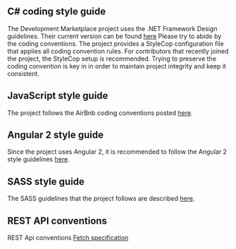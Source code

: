 ## C# coding style guide
The Development Marketplace project uses the .NET Framework Design guidelines.
Their current version can be found [here](https://msdn.microsoft.com/en-us/library/ms229042.aspx)
Please try to abide by the coding conventions. The project provides a StyleCop configuration file that applies all coding convention rules.
For contributors that recently joined the project, the StyleCop setup is recommended. Trying to preserve the coding convention is key in
in order to maintain project integrity and keep it consistent.

## JavaScript style guide
The project follows the AirBnb coding conventions posted [here](https://github.com/airbnb/javascript).

## Angular 2 style guide
Since the project uses Angular 2, it is recommended to follow the Angular 2 style guidelines [here](https://angular.io/styleguide).

## SASS style guide
The SASS guidelines that the project follows are described [here](https://sass-guidelin.es/).

## REST API conventions
REST Api conventions
[Fetch specification](https://fetch.spec.whatwg.org/#response-class)
